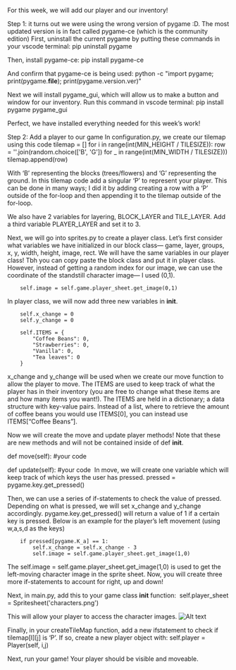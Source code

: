 For this week, we will add our player and our inventory!


Step 1:
it turns out we were using the wrong version of pygame :D. The most updated version is in fact called pygame-ce (which is the community edition)
First, uninstall the current pygame by putting these commands in your vscode terminal:
pip uninstall pygame

Then, install pygame-ce:
pip install pygame-ce

And confirm that pygame-ce is being used: python -c "import pygame; print(pygame.__file__); print(pygame.version.ver)"

Next we will install pygame_gui, which will allow us to make a button and window for our inventory. Run this command in vscode terminal: pip install pygame pygame_gui

Perfect, we have installed everything needed for this week’s work! 

Step 2: Add a player to our game
In configuration.py, we create our tilemap using this code
tilemap = []
for i in range(int(MIN_HEIGHT / TILESIZE)):
    row = ''.join(random.choice(['B', 'G']) for _ in range(int(MIN_WIDTH / TILESIZE)))
    tilemap.append(row)

With ‘B’ representing the blocks (trees/flowers) and ‘G’ representing the ground. In this tilemap code add a singular ‘P’ to represent your player. This can be done in many ways; I did it by adding creating a row  with a ‘P’ outside of the for-loop and then appending it to the tilemap outside of the for-loop.

We also have 2 variables for layering, BLOCK_LAYER and TILE_LAYER. Add a third variable PLAYER_LAYER and set it to 3.

Next, we will go into sprites.py to create a player class. Let’s first consider what variables we have initialized in our block class— game, layer, groups, x, y, width, height, image, rect. We will have the same variables in our player class! Tbh you can copy paste the block class and put it in player class. However, instead of getting a random index for our image, we can use the coordinate of the standstill character image— I used (0,1).

        self.image = self.game.player_sheet.get_image(0,1)

In player class, we will now add three new variables in __init__.

        self.x_change = 0
        self.y_change = 0
	
        self.ITEMS = {
            "Coffee Beans": 0,
            "Strawberries": 0,
            "Vanilla": 0,
            "Tea leaves": 0    
        }

x_change and y_change will be used when we create our move function to allow the player to move. The ITEMS are used to keep track of what the player has in their inventory (you are free to change what these items are and how many items you want!). The ITEMS are held in a dictionary; a data structure with key-value pairs. Instead of a list, where to retrieve the amount of coffee beans you would use ITEMS[0], you can instead use ITEMS[“Coffee Beans”]. 

Now we will create the move and update player methods! Note that these are new methods and will not be contained inside of def __init__.

def move(self):
	#your code

def update(self):
	#your code 
In move, we will create one variable which will keep track of which keys the user has pressed.
	pressed = pygame.key.get_pressed()

Then, we can use a series of if-statements to check the value of pressed. Depending on what is pressed, we will set x_change and y_change accordingly. pygame.key.get_pressed() will return a value of 1 if a certain key is pressed. Below is an example for the player’s left movement (using w,a,s,d as the keys)

        if pressed[pygame.K_a] == 1:
            self.x_change = self.x_change - 3
            self.image = self.game.player_sheet.get_image(1,0)

The   self.image = self.game.player_sheet.get_image(1,0) is used to get the left-moving character image in the sprite sheet. Now, you will create three more if-statements to account for right, up and down!

Next, in main.py, add this to your game class __init__ function:  self.player_sheet = Spritesheet('characters.png')

This will allow your player to access the character images.
![Alt text](https://raw.githubusercontent.com/sofievargas/WiCS-Mentor-Group/characters.png)


Finally, in your createTileMap function, add a new ifstatement to check if tilemap[I][j] is ‘P’. If so, create a new player object with:
self.player = Player(self, i,j)


Next, run your game! Your player should be visible and moveable.
